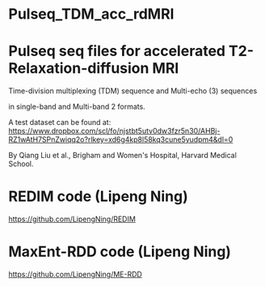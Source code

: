 # Pulseq_TDM_acc_rdMRI
# Pulseq seq files for accelerated T2-Relaxation-diffusion MRI
Time-division multiplexing (TDM) sequence and Multi-echo (3) sequences

in single-band and Multi-band 2 formats.

A test dataset can be found at: https://www.dropbox.com/scl/fo/njstbt5utv0dw3fzr5n30/AHBj-RZ1wAtH7SPnZwiqq2o?rlkey=xd6g4kp8l58kq3cune5yudpm4&dl=0

By Qiang Liu et al., Brigham and Women's Hospital, Harvard Medical School.

# REDIM code (Lipeng Ning)
https://github.com/LipengNing/REDIM

# MaxEnt-RDD code (Lipeng Ning)
https://github.com/LipengNing/ME-RDD


